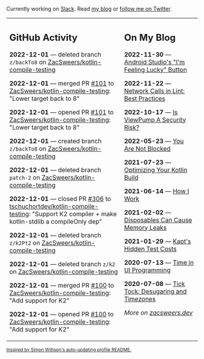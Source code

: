 Currently working on [Slack](https://slack.com/). Read [my blog](https://zacsweers.dev/) or [follow me on Twitter](https://twitter.com/ZacSweers).

<table><tr><td valign="top" width="60%">

## GitHub Activity
<!-- githubActivity starts -->
**2022-12-01** — deleted branch `z/backTo8` on [ZacSweers/kotlin-compile-testing](https://github.com/ZacSweers/kotlin-compile-testing)

**2022-12-01** — merged PR [#101](https://github.com/ZacSweers/kotlin-compile-testing/pull/101) to [ZacSweers/kotlin-compile-testing](https://github.com/ZacSweers/kotlin-compile-testing): "Lower target back to 8"

**2022-12-01** — opened PR [#101](https://github.com/ZacSweers/kotlin-compile-testing/pull/101) to [ZacSweers/kotlin-compile-testing](https://github.com/ZacSweers/kotlin-compile-testing): "Lower target back to 8"

**2022-12-01** — created branch `z/backTo8` on [ZacSweers/kotlin-compile-testing](https://github.com/ZacSweers/kotlin-compile-testing)

**2022-12-01** — deleted branch `patch-2` on [ZacSweers/kotlin-compile-testing](https://github.com/ZacSweers/kotlin-compile-testing)

**2022-12-01** — closed PR [#306](https://github.com/tschuchortdev/kotlin-compile-testing/pull/306) to [tschuchortdev/kotlin-compile-testing](https://github.com/tschuchortdev/kotlin-compile-testing): "Support K2 compiler + make kotlin-stdlib a compileOnly dep"

**2022-12-01** — deleted branch `z/k2Pt2` on [ZacSweers/kotlin-compile-testing](https://github.com/ZacSweers/kotlin-compile-testing)

**2022-12-01** — deleted branch `z/k2` on [ZacSweers/kotlin-compile-testing](https://github.com/ZacSweers/kotlin-compile-testing)

**2022-12-01** — merged PR [#100](https://github.com/ZacSweers/kotlin-compile-testing/pull/100) to [ZacSweers/kotlin-compile-testing](https://github.com/ZacSweers/kotlin-compile-testing): "Add support for K2"

**2022-12-01** — opened PR [#100](https://github.com/ZacSweers/kotlin-compile-testing/pull/100) to [ZacSweers/kotlin-compile-testing](https://github.com/ZacSweers/kotlin-compile-testing): "Add support for K2"
<!-- githubActivity ends -->
</td><td valign="top" width="40%">

## On My Blog
<!-- blog starts -->
**2022-11-30** — [Android Studio's "I'm Feeling Lucky" Button](https://www.zacsweers.dev/android-studios-im-feeling-lucky-button/)

**2022-11-22** — [Network Calls in Lint: Best Practices](https://www.zacsweers.dev/network-calls-in-lint-best-practices/)

**2022-10-17** — [Is ViewPump A Security Risk?](https://www.zacsweers.dev/is-viewpump-a-security-risk/)

**2022-05-23** — [You Are Not Blocked](https://www.zacsweers.dev/you-are-not-blocked/)

**2021-07-23** — [Optimizing Your Kotlin Build](https://www.zacsweers.dev/optimizing-your-kotlin-build/)

**2021-06-14** — [How I Work](https://www.zacsweers.dev/how-i-work/)

**2021-02-02** — [Disposables Can Cause Memory Leaks](https://www.zacsweers.dev/disposables-can-cause-memory-leaks/)

**2021-01-29** — [Kapt's Hidden Test Costs](https://www.zacsweers.dev/kapts-hidden-test-costs/)

**2020-07-13** — [Time in UI Programming](https://www.zacsweers.dev/time-in-ui/)

**2020-07-08** — [Tick Tock: Desugaring and Timezones](https://www.zacsweers.dev/ticktock-desugaring-timezones/)
<!-- blog ends -->
_More on [zacsweers.dev](https://zacsweers.dev/)_
</td></tr></table>

<sub><a href="https://simonwillison.net/2020/Jul/10/self-updating-profile-readme/">Inspired by Simon Willison's auto-updating profile README.</a></sub>